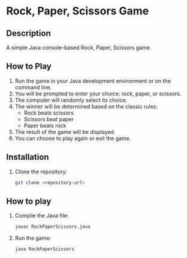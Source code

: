 # Rock, Paper, Scissors Game

## Description

A simple Java console-based Rock, Paper, Scissors game.

## How to Play

1. Run the game in your Java development environment or on the command line.
2. You will be prompted to enter your choice: rock, paper, or scissors.
3. The computer will randomly select its choice.
4. The winner will be determined based on the classic rules:
   - Rock beats scissors
   - Scissors beat paper
   - Paper beats rock
5. The result of the game will be displayed.
6. You can choose to play again or exit the game.

## Installation

1. Clone the repository:
   ```bash
   git clone <repository-url>

## How to play

1.  Compile the Java file:
    ```bash 
    javac RockPaperScissors.java

2.  Run the game:
     ```bash 
    java RockPaperScissors

